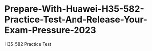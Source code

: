 # Prepare-With-Huawei-H35-582-Practice-Test-And-Release-Your-Exam-Pressure-2023
H35-582 Practice Test
